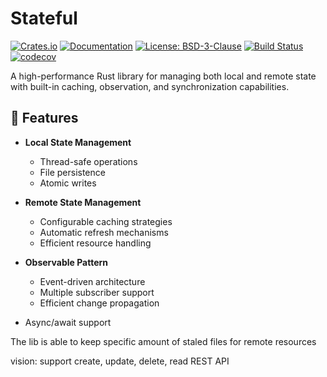 # Stateful

[![Crates.io](https://img.shields.io/crates/v/stateful)](https://crates.io/crates/stateful)
[![Documentation](https://docs.rs/stateful/badge.svg)](https://docs.rs/stateful)
[![License: BSD-3-Clause](https://img.shields.io/badge/License-BSD--3--Clause-blue.svg)](https://opensource.org/licenses/BSD-3-Clause)
[![Build Status](https://github.com/yourusername/stateful/actions/workflows/rust.yml/badge.svg)](https://github.com/yourusername/stateful/actions)
[![codecov](https://codecov.io/gh/yourusername/stateful/graph/badge.svg?token=YOUR-TOKEN)](https://codecov.io/gh/yourusername/stateful)

A high-performance Rust library for managing both local and remote state with built-in caching, observation, and synchronization capabilities.

## 🚀 Features

- **Local State Management**

  - Thread-safe operations
  - File persistence
  - Atomic writes

- **Remote State Management**

  - Configurable caching strategies
  - Automatic refresh mechanisms
  - Efficient resource handling

- **Observable Pattern**

  - Event-driven architecture
  - Multiple subscriber support
  - Efficient change propagation


- Async/await support

The lib is able to keep specific amount of staled files for remote resources

vision:
support create, update, delete, read REST API
